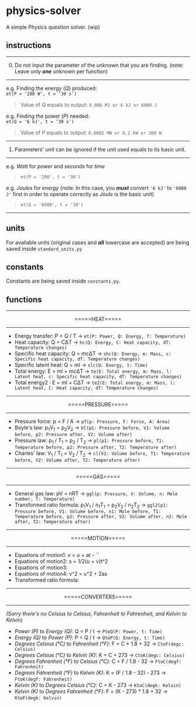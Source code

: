 # physics-solver
A simple Physics question solver. (wip)

## instructions

<hr>

0. Do not input the parameter of the unknown that you are finding. (note: Leave only ***one*** unknown per function)

<hr>

e.g. Finding the energy (*Q*) produced:<br>
`et(P = '200 W', t = '30 s')`<br>
> Value of *Q* equals to output: `0.006 MJ or 6 kJ or 6000 J`

e.g. Finding the power (*P*) needed:<br>
`et(Q = '6 kJ', t = '30 s')`<br>
> Value of *P* equals to output: `0.0002 MW or 0.2 kW or 200 W`

<hr>

1. Parameters' unit can be ignored if the unit used equals to its basic unit.

<hr>

e.g. *Watt* for *power* and *seconds* for *time*<br>
> `et(P = '200', t = '30')`

e.g. *Joules* for *energy* (note: In this case, you ***must*** convert `'6 kJ'` to `'6000 J'` first in order to operate correctly as *Joule* is the basic unit)<br>
> `et(Q = '6000', t = '30')`

<hr>

## units
For avaliable units (original cases and ***all*** lowercase are accepted) are being saved inside `standard_units.py`

## constants
Constants are being saved inside `constants.py`.

## functions

<hr>
<p align=center>=====HEAT=====</p>
<hr>

- Energy transfer:  P = Q / T -> `et(P: Power, Q: Energy, T: Temperature)`
- Heat capacity: Q = CΔT -> `hc(Q: Energy, C: Heat capacity, dT: Temperature changes)`
- Specific heat capacity: Q = mcΔT -> `shc(Q: Energy, m: Mass, c: Specific heat capacity, dT: Temperature changes)`
- Specific latent heat: Q = ml -> `slc(Q: Energy, t: Time)`
- Total energy: E = ml + mcΔT -> `te(E: Total energy, m: Mass, l: Latent heat, c: Specific heat capacity, dT: Temperature changes)`
- Total energy2 : E = ml + CΔT -> `te2(E: Total energy, m: Mass, l: Latent heat, C: Heat capacity, dT: Temperature changes)`

<hr>
<p align=center>=====PRESSURE=====</p>
<hr>

- Pressure force: p = F / A -> `pf(p: Pressure, F: Force, A: Area)`
- Boyle's law: p<sub>1</sub>V<sub>1</sub> = p<sub>2</sub>V<sub>2</sub> -> `bl(p1: Pressure before, V1: Volume before, p2: Pressure after, V2: Volume after)`
- Pressure law: p<sub>1</sub> / T<sub>1</sub> = p<sub>2</sub> / T<sub>2</sub> -> `pl(p1: Pressure before, T1: Temperature before, p2: Pressure after, T2: Temperature after)`
- Charles' law: V<sub>1</sub> / T<sub>1</sub> = V<sub>2</sub> / T<sub>2</sub> -> `cl(V1: Volume before, T1: Temperature before, V2: Volume after, T2: Temperature after)`

<hr>
<p align=center>=====GAS=====</p>
<hr>

- General gas law: pV = nRT -> `ggl(p: Pressure, V: Volume, n: Mole number, T: Temperature)`
- Transformed ratio formula: p<sub>1</sub>V<sub>1</sub> / n<sub>1</sub>T<sub>1</sub> = p<sub>2</sub>V<sub>2</sub> / n<sub>2</sub>T<sub>2</sub> -> `ggl2(p1: Pressure before, V1: Volume before, n1: Mole before, T1: Temperature before, p2: Pressure after, V2: Volume after, n2: Mole after, T2: Temperature after)`

<hr>
<p align=center>=====MOTION=====</p>
<hr>

- Equations of motion1: v = u + at - ``
- Equations of motion2: s = 1/2(u + v)t^2
- Equations of motion3:
- Equations of motion4: v^2 = u^2 + 2as
- Transformed ratio formula:

<hr>
<p align=center>=====CONVERTERS=====</p>
<hr>

*(Sorry there's no Celsius to Celsius, Fahrenheit to Fahrenheit, and Kelvin to Kelvin)*
- *Power (P)* to *Energy (Q)*: Q = P / t -> `PtoQ(P: Power, t: Time)`
- *Energy (Q)* to *Power (P)*: P = Q / t -> `QtoP(Q: Energy, t: Time)`
- *Degrees Celsius (°C)* to *Fahrenheit (°F)*: F = C * 1.8 + 32 -> `CtoF(degc: Celsius)`
- *Degrees Celsius (°C)* to *Kelvin (K)*: K = C + 273 -> `CtoK(degc: Celsius)`
- *Degrees Fahrenheit (°F)* to *Celsius (°C)*: C = F / 1.8 - 32 -> `FtoC(degf: Fahrenheit)`
- *Degrees Fahrenheit (°F)* to *Kelvin (K)*: K = (F / 1.8 - 32) - 273 -> `FtoK(degf: Fahrenheit)`
- *Kelvin (K)* to *Degrees Celsius (°C)*: C = K - 273 -> `KtoC(degk: Kelvin)`
- *Kelvin (K)* to *Degrees Fahrenheit (°F)*: F = (K - 273) * 1.8 + 32 -> `KtoF(degk: Kelvin)`

